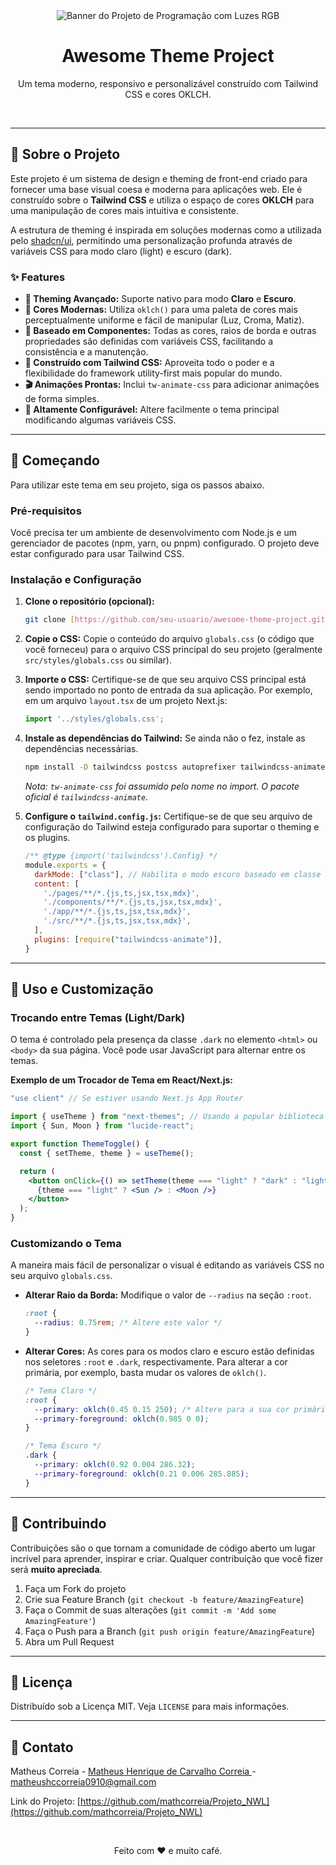 <div align="center">
  <img src="http://googleusercontent.com/image_generation_content/0" alt="Banner do Projeto de Programação com Luzes RGB">
  <br />
  <h1 align="center">Awesome Theme Project</h1>
  <p align="center">
    Um tema moderno, responsivo e personalizável construído com Tailwind CSS e cores OKLCH.
  </p>
  <br />
</div>

---

## 📖 Sobre o Projeto

Este projeto é um sistema de design e theming de front-end criado para fornecer uma base visual coesa e moderna para aplicações web. Ele é construído sobre o **Tailwind CSS** e utiliza o espaço de cores **OKLCH** para uma manipulação de cores mais intuitiva e consistente.

A estrutura de theming é inspirada em soluções modernas como a utilizada pelo [shadcn/ui](https://ui.shadcn.com/), permitindo uma personalização profunda através de variáveis CSS para modo claro (light) e escuro (dark).

### ✨ Features

- **🎨 Theming Avançado:** Suporte nativo para modo **Claro** e **Escuro**.
- **🌈 Cores Modernas:** Utiliza `oklch()` para uma paleta de cores mais perceptualmente uniforme e fácil de manipular (Luz, Croma, Matiz).
- **🧩 Baseado em Componentes:** Todas as cores, raios de borda e outras propriedades são definidas com variáveis CSS, facilitando a consistência e a manutenção.
- **🚀 Construído com Tailwind CSS:** Aproveita todo o poder e a flexibilidade do framework utility-first mais popular do mundo.
- **🎬 Animações Prontas:** Inclui `tw-animate-css` para adicionar animações de forma simples.
- **🔧 Altamente Configurável:** Altere facilmente o tema principal modificando algumas variáveis CSS.

---

## 🚀 Começando

Para utilizar este tema em seu projeto, siga os passos abaixo.

### Pré-requisitos

Você precisa ter um ambiente de desenvolvimento com Node.js e um gerenciador de pacotes (npm, yarn, ou pnpm) configurado. O projeto deve estar configurado para usar Tailwind CSS.

### Instalação e Configuração

1.  **Clone o repositório (opcional):**
    ```bash
    git clone [https://github.com/seu-usuario/awesome-theme-project.git](https://github.com/seu-usuario/awesome-theme-project.git)
    ```

2.  **Copie o CSS:**
    Copie o conteúdo do arquivo `globals.css` (o código que você forneceu) para o arquivo CSS principal do seu projeto (geralmente `src/styles/globals.css` ou similar).

3.  **Importe o CSS:**
    Certifique-se de que seu arquivo CSS principal está sendo importado no ponto de entrada da sua aplicação. Por exemplo, em um arquivo `layout.tsx` de um projeto Next.js:
    ```javascript
    import '../styles/globals.css';
    ```

4.  **Instale as dependências do Tailwind:**
    Se ainda não o fez, instale as dependências necessárias.
    ```bash
    npm install -D tailwindcss postcss autoprefixer tailwindcss-animate
    ```
    *Nota: `tw-animate-css` foi assumido pelo nome no import. O pacote oficial é `tailwindcss-animate`.*

5.  **Configure o `tailwind.config.js`:**
    Certifique-se de que seu arquivo de configuração do Tailwind esteja configurado para suportar o theming e os plugins.

    ```javascript
    /** @type {import('tailwindcss').Config} */
    module.exports = {
      darkMode: ["class"], // Habilita o modo escuro baseado em classe
      content: [
        './pages/**/*.{js,ts,jsx,tsx,mdx}',
        './components/**/*.{js,ts,jsx,tsx,mdx}',
        './app/**/*.{js,ts,jsx,tsx,mdx}',
        './src/**/*.{js,ts,jsx,tsx,mdx}',
      ],
      plugins: [require("tailwindcss-animate")],
    }
    ```

---

## 🎨 Uso e Customização

### Trocando entre Temas (Light/Dark)

O tema é controlado pela presença da classe `.dark` no elemento `<html>` ou `<body>` da sua página. Você pode usar JavaScript para alternar entre os temas.

**Exemplo de um Trocador de Tema em React/Next.js:**

```jsx
"use client" // Se estiver usando Next.js App Router

import { useTheme } from "next-themes"; // Usando a popular biblioteca next-themes
import { Sun, Moon } from "lucide-react";

export function ThemeToggle() {
  const { setTheme, theme } = useTheme();

  return (
    <button onClick={() => setTheme(theme === "light" ? "dark" : "light")}>
      {theme === "light" ? <Sun /> : <Moon />}
    </button>
  );
}
```

### Customizando o Tema

A maneira mais fácil de personalizar o visual é editando as variáveis CSS no seu arquivo `globals.css`.

-   **Alterar Raio da Borda:**
    Modifique o valor de `--radius` na seção `:root`.
    ```css
    :root {
      --radius: 0.75rem; /* Altere este valor */
    }
    ```

-   **Alterar Cores:**
    As cores para os modos claro e escuro estão definidas nos seletores `:root` e `.dark`, respectivamente. Para alterar a cor primária, por exemplo, basta mudar os valores de `oklch()`.

    ```css
    /* Tema Claro */
    :root {
      --primary: oklch(0.45 0.15 250); /* Altere para a sua cor primária */
      --primary-foreground: oklch(0.985 0 0);
    }

    /* Tema Escuro */
    .dark {
      --primary: oklch(0.92 0.004 286.32);
      --primary-foreground: oklch(0.21 0.006 285.885);
    }
    ```

---

## 🤝 Contribuindo

Contribuições são o que tornam a comunidade de código aberto um lugar incrível para aprender, inspirar e criar. Qualquer contribuição que você fizer será **muito apreciada**.

1.  Faça um Fork do projeto
2.  Crie sua Feature Branch (`git checkout -b feature/AmazingFeature`)
3.  Faça o Commit de suas alterações (`git commit -m 'Add some AmazingFeature'`)
4.  Faça o Push para a Branch (`git push origin feature/AmazingFeature`)
5.  Abra um Pull Request

---

## 📜 Licença

Distribuído sob a Licença MIT. Veja `LICENSE` para mais informações.

---

## 📧 Contato

Matheus Correia - [Matheus Henrique de Carvalho Correia ](https://www.linkedin.com/in/matheus-henrique-de-carvalho-correia-336224211/) - matheushccorreia0910@gmail.com

Link do Projeto: [https://github.com/mathcorreia/Projeto_NWL](https://github.com/mathcorreia/Projeto_NWL)

<br/>
<div align="center">
  <p>Feito com ❤️ e muito café.</p>
</div>